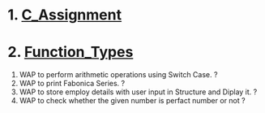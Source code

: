 # 1. [C_Assignment](../C_Program/C_Assignmant)
# 2. [Function_Types](../C_Program/Function_Types)

1. WAP to perform arithmetic operations using Switch Case. ?
2. WAP to print Fabonica Series. ?
3. WAP to store employ details with user input in Structure and Diplay it. ?
4. WAP to check whether the given number is perfact number or not ?
